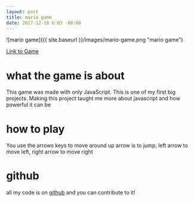 ```yaml
---
layout: post
title: mario game
date: 2017-12-18 6:03 -08:00
---
```


![mario game]({{ site.baseurl }}/images/mario-game.png "mario game")

[Link to Game](https://colorlessenergy.github.io/mario-game-refactor/)

# what the game is about

This game was made with only JavaScript. This is one of my first big projects.
Making this project taught me more about javascript and how powerful it can be

# how to play

You use the arrows keys to move around
up arrow is to jump, left arrow to move left, right arrow to move right

# github

all my code is on [github](https://github.com/colorlessenergy/mario-game-refactor) and you can contribute to it!
